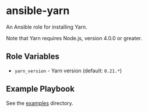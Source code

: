 # ansible-yarn

An Ansible role for installing Yarn. 

Note that Yarn requires Node.js, version 4.0.0 or greater.

## Role Variables

- `yarn_version` - Yarn version (default: `0.21.*`)

## Example Playbook

See the [examples](./examples/) directory.
